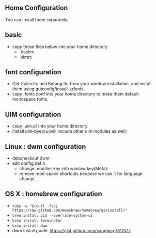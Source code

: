 Home Configuration
------------------

You can install them separately.

## basic

* copy these files below into your home directory
  * .bashrc
  * .vimrc

## font configuration

* Get Gulim.ttc and Batang.ttc from your window installation, and install them using guiconfig/install-krfonts.
* copy .fonts.conf into your home directory to make them default monospace fonts.

## UIM configuration

* copy .uim.d/ into your home directory.
* install uim-byeoru(will include other uim modules as well)

## Linux : dwm configuration

* debcheckout dwm
* edit config.def.h
  * change modifier key into window key(Meta).
  * remove mod-space shortcuts because we use it for language change.

## OS X : homebrew configuration

* `ruby -e "$(curl -fsSL https://raw.github.com/Homebrew/homebrew/go/install)"`
* `brew install vim --override-system-vi`
* `brew install terminator`
* `brew install dwm`
* dwm install guide: https://gist.github.com/vangberg/311377
